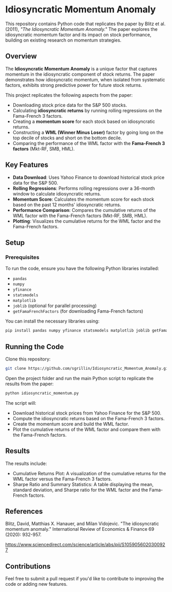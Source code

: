 # Idiosyncratic Momentum Anomaly

This repository contains Python code that replicates the paper by Blitz et al. (2011), *"The Idiosyncratic Momentum Anomaly."* The paper explores the idiosyncratic momentum factor and its impact on stock performance, building on existing research on momentum strategies.

## Overview

The **Idiosyncratic Momentum Anomaly** is a unique factor that captures momentum in the idiosyncratic component of stock returns. The paper demonstrates how idiosyncratic momentum, when isolated from systematic factors, exhibits strong predictive power for future stock returns.

This project replicates the following aspects from the paper:

- Downloading stock price data for the S&P 500 stocks.
- Calculating **idiosyncratic returns** by running rolling regressions on the Fama-French 3 factors.
- Creating a **momentum score** for each stock based on idiosyncratic returns.
- Constructing a **WML (Winner Minus Loser)** factor by going long on the top decile of stocks and short on the bottom decile.
- Comparing the performance of the WML factor with the **Fama-French 3 factors** (Mkt-RF, SMB, HML).

## Key Features

- **Data Download**: Uses Yahoo Finance to download historical stock price data for the S&P 500.
- **Rolling Regressions**: Performs rolling regressions over a 36-month window to calculate idiosyncratic returns.
- **Momentum Score**: Calculates the momentum score for each stock based on the past 12 months' idiosyncratic returns.
- **Performance Comparison**: Compares the cumulative returns of the WML factor with the Fama-French factors (Mkt-RF, SMB, HML).
- **Plotting**: Visualizes the cumulative returns for the WML factor and the Fama-French factors.

## Setup

### Prerequisites

To run the code, ensure you have the following Python libraries installed:

- `pandas`
- `numpy`
- `yfinance`
- `statsmodels`
- `matplotlib`
- `joblib` (optional for parallel processing)
- `getFamaFrenchFactors` (for downloading Fama-French factors)

You can install the necessary libraries using:

```bash
pip install pandas numpy yfinance statsmodels matplotlib joblib getFamaFrenchFactors
```
## Running the Code
Clone this repository:
```bash
git clone https://github.com/sgrillin/Idiosyncratic_Momentum_Anomaly.git
```

Open the project folder and run the main Python script to replicate the results from the paper:
```bash
python idiosyncratic_momentum.py
```

The script will:
- Download historical stock prices from Yahoo Finance for the S&P 500.
- Compute the idiosyncratic returns based on the Fama-French 3 factors.
- Create the momentum score and build the WML factor.
- Plot the cumulative returns of the WML factor and compare them with the Fama-French factors.

## Results
The results include:

- Cumulative Returns Plot: A visualization of the cumulative returns for the WML factor versus the Fama-French 3 factors.
- Sharpe Ratio and Summary Statistics: A table displaying the mean, standard deviation, and Sharpe ratio for the WML factor and the Fama-French factors.

## References
Blitz, David, Matthias X. Hanauer, and Milan Vidojevic. "The idiosyncratic momentum anomaly." International Review of Economics & Finance 69 (2020): 932-957.

https://www.sciencedirect.com/science/article/abs/pii/S1059056020300927

## Contributions
Feel free to submit a pull request if you'd like to contribute to improving the code or adding new features.
